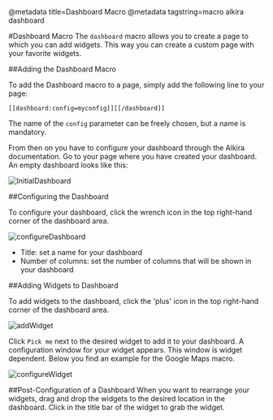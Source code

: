 @metadata title=Dashboard Macro
@metadata tagstring=macro alkira dashboard

[imgInitialDashboard]: images/images50/md_images/initialDashboard.png
[configureDashboard]: images/images50/md_images/configureDashboard.png
[addWidget]: images/images50/md_images/addWidget.png
[configureWidget]: images/images50/md_images/configureWidget.png

#Dashboard Macro
The `dashboard` macro allows you to create a page to which you can add widgets. This way you can create a custom page with your favorite widgets.


##Adding the Dashboard Macro

To add the Dashboard macro to a page, simply add the following line to your page:

    [[dashboard:config=myconfig]][[/dashboard]]
    
The name of the `config` parameter can be freely chosen, but a name is mandatory. 

From then on you have to configure your dashboard through the Alkira documentation. Go to your page where you have created your dashboard. An empty dashboard looks like this:

![InitialDashboard][imgInitialDashboard]


##Configuring the Dashboard

To configure your dashboard, click the wrench icon in the top right-hand corner of the dashboard area.

![configureDashboard][configureDashboard]

* Title: set a name for your dashboard
* Number of columns: set the number of columns that will be shown in your dashboard


##Adding Widgets to Dashboard

To add widgets to the dashboard, click the 'plus' icon in the top right-hand corner of the dashboard area.

![addWidget][addWidget]

Click `Pick me` next to the desired widget to add it to your dashboard. A configuration window for your widget appears. This window is widget dependent.
Below you find an example for the Google Maps macro.

![configureWidget][configureWidget]


##Post-Configuration of a Dashboard
When you want to rearrange your widgets, drag and drop the widgets to the desired location in the dashboard. Click in the title bar of the widget to grab the widget.
